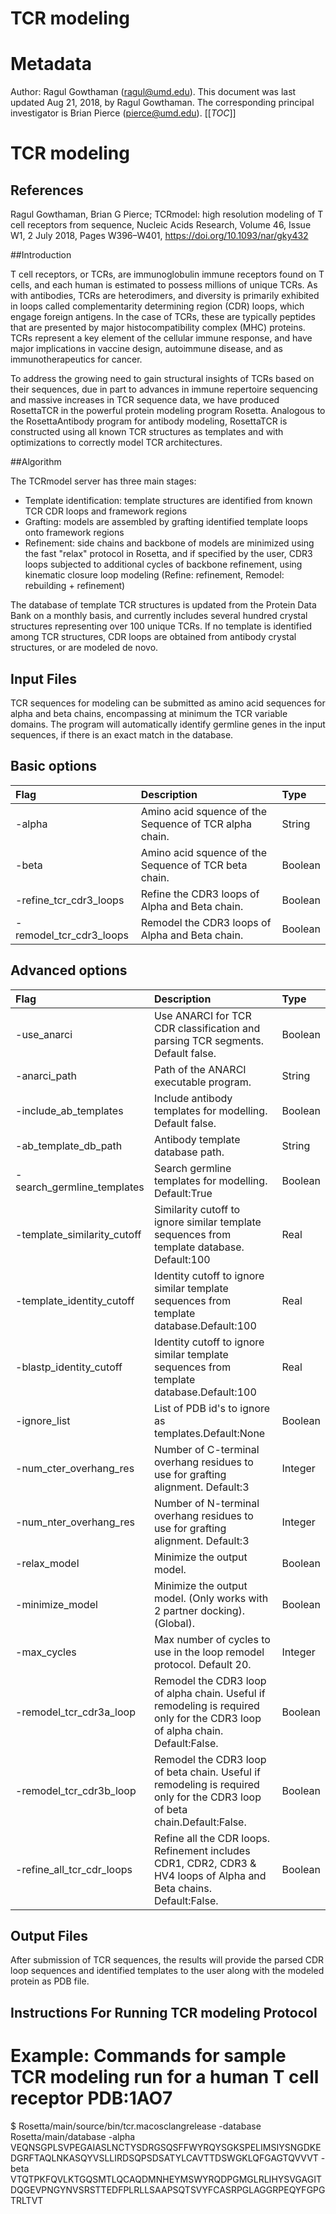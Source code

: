 # TCR modeling

# Metadata
Author: Ragul Gowthaman (ragul@umd.edu).
This document was last updated Aug 21, 2018, by Ragul Gowthaman.
The corresponding principal investigator is Brian Pierce (pierce@umd.edu).
[[_TOC_]]

# TCR modeling

## References

Ragul Gowthaman, Brian G Pierce; TCRmodel: high resolution modeling of T cell receptors from sequence, Nucleic Acids Research, Volume 46, Issue W1, 2 July 2018, Pages W396–W401, https://doi.org/10.1093/nar/gky432

##Introduction

T cell receptors, or TCRs, are immunoglobulin immune receptors found on T cells, and each human is estimated to possess millions of unique TCRs. As with antibodies, TCRs are heterodimers, and diversity is primarily exhibited in loops called complementarity determining region (CDR) loops, which engage foreign antigens. In the case of TCRs, these are typically peptides that are presented by major histocompatibility complex (MHC) proteins. TCRs represent a key element of the cellular immune response, and have major implications in vaccine design, autoimmune disease, and as immunotherapeutics for cancer.

To address the growing need to gain structural insights of TCRs based on their sequences, due in part to advances in immune repertoire sequencing and massive increases in TCR sequence data, we have produced RosettaTCR in the powerful protein modeling program Rosetta. Analogous to the RosettaAntibody program for antibody modeling, RosettaTCR is constructed using all known TCR structures as templates and with optimizations to correctly model TCR architectures. 

##Algorithm

The TCRmodel server has three main stages:

- Template identification: template structures are identified from known TCR CDR loops and framework regions
- Grafting: models are assembled by grafting identified template loops onto framework regions
- Refinement: side chains and backbone of models are minimized using the fast "relax" protocol in Rosetta, and if specified by the user, CDR3 loops subjected to additional cycles of backbone refinement, using kinematic closure loop modeling (Refine: refinement, Remodel: rebuilding + refinement)

The database of template TCR structures is updated from the Protein Data Bank on a monthly basis, and currently includes several hundred crystal structures representing over 100 unique TCRs. If no template is identified among TCR structures, CDR loops are obtained from antibody crystal structures, or are modeled de novo. 

## Input Files

TCR sequences for modeling can be submitted as amino acid sequences for alpha and beta chains, encompassing at minimum the TCR variable domains. The program will automatically identify germline genes in the input sequences, if there is an exact match in the database.


Basic options
-------------------------

|**Flag**|**Description**|**Type**|
|:-------|:--------------|:-------|
|-alpha|Amino acid squence of the Sequence of TCR alpha chain.|String|
|-beta|Amino acid squence of the Sequence of TCR beta chain.|Boolean|
|-refine_tcr_cdr3_loops|Refine the CDR3 loops of Alpha and Beta chain.|Boolean|
|-remodel_tcr_cdr3_loops|Remodel the CDR3 loops of Alpha and Beta chain.|Boolean|

Advanced options
-------------------------

|**Flag**|**Description**|**Type**|
|:-------|:--------------|:-------|
|-use_anarci|Use ANARCI for TCR CDR classification and parsing TCR segments. Default false.|Boolean|
|-anarci_path|Path of the ANARCI executable program. |String|
|-include_ab_templates|Include antibody templates for modelling.  Default false.|Boolean|
|-ab_template_db_path|Antibody template database path.|String|
|-search_germline_templates|Search germline templates for modelling. Default:True|Boolean|
|-template_similarity_cutoff|Similarity cutoff to ignore similar template sequences from template database. Default:100|Real|
|-template_identity_cutoff|Identity cutoff to ignore similar template sequences from template database.Default:100|Real|
|-blastp_identity_cutoff|Identity cutoff to ignore similar template sequences from template database.Default:100|Real|
|-ignore_list|List of PDB id's to ignore as templates.Default:None|Boolean|
|-num_cter_overhang_res|Number of C-terminal overhang residues to use for grafting alignment. Default:3|Integer|
|-num_nter_overhang_res|Number of N-terminal overhang residues to use for grafting alignment. Default:3|Integer|
|-relax_model|Minimize the output model.|Boolean|
|-minimize_model|Minimize the output model. (Only works with 2 partner docking). (Global).|Boolean|
|-max_cycles|Max number of cycles to use in the loop remodel protocol. Default 20.|Integer|
|-remodel_tcr_cdr3a_loop|Remodel the CDR3 loop of alpha chain. Useful if remodeling is required only for the CDR3 loop of alpha chain. Default:False.|Boolean|
|-remodel_tcr_cdr3b_loop|Remodel the CDR3 loop of beta chain. Useful if remodeling is required only for the CDR3 loop of beta chain.Default:False.|Boolean|
|-refine_all_tcr_cdr_loops|Refine all the CDR loops. Refinement includes CDR1, CDR2, CDR3 & HV4 loops of Alpha and Beta chains. Default:False.|Boolean|

## Output Files

After submission of TCR sequences, the results will provide the parsed CDR loop sequences and identified templates to the user along with the modeled protein as PDB file.

## Instructions For Running TCR modeling Protocol

# Example: Commands for sample TCR modeling run for a human T cell receptor PDB:1AO7
$ Rosetta/main/source/bin/tcr.macosclangrelease -database Rosetta/main/database -alpha VEQNSGPLSVPEGAIASLNCTYSDRGSQSFFWYRQYSGKSPELIMSIYSNGDKEDGRFTAQLNKASQYVSLLIRDSQPSDSATYLCAVTTDSWGKLQFGAGTQVVVT -beta VTQTPKFQVLKTGQSMTLQCAQDMNHEYMSWYRQDPGMGLRLIHYSVGAGITDQGEVPNGYNVSRSTTEDFPLRLLSAAPSQTSVYFCASRPGLAGGRPEQYFGPGTRLTVT
 